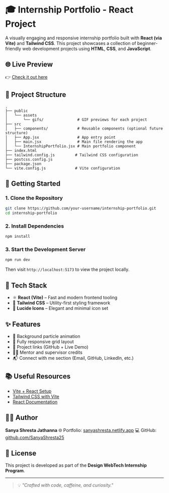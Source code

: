 # 🎓 Internship Portfolio - React Project

A visually engaging and responsive internship portfolio built with **React (via Vite)** and **Tailwind CSS**. This project showcases a collection of beginner-friendly web development projects using **HTML**, **CSS**, and **JavaScript**.

## 🌐 Live Preview

👉 [Check it out here](https://your-deployment-url.com)

## 📁 Project Structure

```
.
├── public
│   └── assets
│       └── gifs/               # GIF previews for each project
├── src
│   ├── components/             # Reusable components (optional future structure)
│   ├── App.jsx                 # App entry point
│   ├── main.jsx                # Main file rendering the app
│   └── InternshipPortfolio.jsx # Main portfolio component
├── index.html
├── tailwind.config.js         # Tailwind CSS configuration
├── postcss.config.js
├── package.json
└── vite.config.js             # Vite configuration
```

## 🚀 Getting Started

### 1. Clone the Repository

```bash
git clone https://github.com/your-username/internship-portfolio.git
cd internship-portfolio
```

### 2. Install Dependencies

```bash
npm install
```

### 3. Start the Development Server

```bash
npm run dev
```

Then visit `http://localhost:5173` to view the project locally.

## 🧰 Tech Stack

* ⚛️ **React (Vite)** – Fast and modern frontend tooling
* 🎨 **Tailwind CSS** – Utility-first styling framework
* 🔧 **Lucide Icons** – Elegant and minimal icon set

## ✨ Features

* 🌟 Background particle animation
* 📱 Fully responsive grid layout
* 🔗 Project links (GitHub + Live Demo)
* 👨‍🏫 Mentor and supervisor credits
* 📬 Connect with me section (Email, GitHub, LinkedIn, etc.)

## 📚 Useful Resources

* [Vite + React Setup](https://vite.dev/guide/)
* [Tailwind CSS with Vite](https://tailwindcss.com/docs/installation/using-vite)
* [React Documentation](https://react.dev/)

## 👩‍💻 Author

**Sanya Shresta Jathanna**
🌐 Portfolio: [sanyashresta.netlify.app](https://sanyashresta.netlify.app)
💻 GitHub: [github.com/SanyaShresta25](https://github.com/SanyaShresta25)

## 📜 License

This project is developed as part of the **Design WebTech Internship Program**.

---

> 💡 *"Crafted with code, caffeine, and curiosity."*
